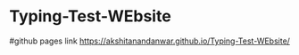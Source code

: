 # Typing-Test-WEbsite

#github pages link 
 https://akshitanandanwar.github.io/Typing-Test-WEbsite/
